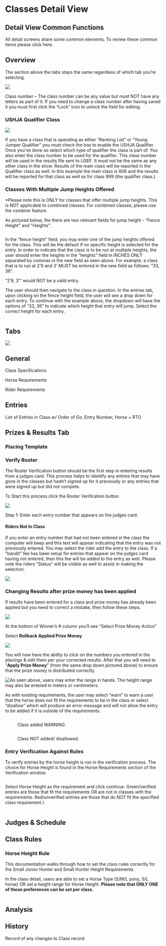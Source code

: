 # Classes Detail View

## Detail View Common Functions

All detail screens share some common elements. To review these common items please click here.

## Overview

The section above the tabs stays the same regardless of which tab you’re selecting.

![](http://docs.showgroundsonline.com/wp-content/uploads/2021/08/img\_612e780cc966e.png)

Class number – The class number can be any value but must NOT have any letters as part of it.  If you need to change a class number after having saved it you must first click the “Lock” icon to unlock the field for editing.

### USHJA Qualifier Class

![](http://docs.showgroundsonline.com/wp-content/uploads/2021/08/img\_612e79286e82d.png)

If you have a class that is operating as either “Ranking List” or “Young Jumper Qualifier” you must check the box to enable the USHJA Qualifier.  Once you’ve done so select which type of qualifier the class is part of.  You also enter the class number to be used for the qualifier.  This class number will be used in the results file sent to USEF.  It must not be the same as any other class in the show.  Results of the main class will be reported in the Qualifier class as well.  In this example the main class is 806 and the results will be reported for that class as well as for class 999 (the qualifier class.)

### Classes With Multiple Jump Heights Offered&#x20;

\*Please note this is ONLY for classes that offer multiple jump heights. This is NOT applicable to combined classes. For combined classes, please use the combine feature.

As pictured below, the there are two relevant fields for jump height - "Fence Height" and "Heights".

<figure><img src="../../.gitbook/assets/image (120).png" alt=""><figcaption></figcaption></figure>

In the “fence height” field, you may enter one of the jump heights offered for the class. This will be the default if no specific height is selected for the entry. In order to indicate that the class is to be run at multiple heights, the user should enter the heights in the “heights” field in INCHES ONLY separated by commas in the new field as seen above. For example, a class that is to run at 2’9 and 3’ MUST be entered in the new field as follows: “33, 36”.

&#x20;“2’9, 3’” would NOT be a valid entry.

The user should then navigate to the class in question. In the entries tab, upon clicking on the fence height field, the user will see a drop down for each entry. To continue with the example above, the dropdown will have the options of “33, 36” to indicate which height that entry will jump. Select the correct height for each entry.

<figure><img src="../../.gitbook/assets/image (121).png" alt=""><figcaption></figcaption></figure>



## Tabs

![](../../.gitbook/assets/horse-1.png)

## General

Class Specifications

Horse Requirements

Rider Requirements

## Entries

List of Entries in Class w/ Order of Go, Entry Number, Horse + RTO

## Prizes & Results Tab

### Placing Template

### Verify Roster

The Roster Verification button should be the first step in entering results from a judges card.  This process helps to identify any entries that may have gone in the classes but hadn’t signed up for it previously or any entries that were signed up but did not compete.

To Start this process click the Roster Verification button

![](http://docs.showgroundsonline.com/wp-content/uploads/2021/07/img\_60df7e282e6b4.png)

Step 1: Enter each entry number that appears on the judges card.

#### Riders Not In Class

If you enter an entry number that had not been entered in the class the computer will beep and this text will appear indicating that the entry was not previously entered.  You may select the rider add the entry to the class.  If a “bandit” fee has been setup for entries that appear on the judges card having not entered, then this fee will be added to the entry as well.  Please note the riders “Status” will be visible as well to assist in making the selection.

![](http://docs.showgroundsonline.com/wp-content/uploads/2020/05/img\_5ece848d45e8c.png)

### Changing Results after prize money has been applied

If results have been entered for a class and prize money has already been applied but you need to correct a mistake, then follow these steps.

![](http://docs.showgroundsonline.com/wp-content/uploads/2021/07/img\_60df713e4ee3e.png)

At the bottom of Winner’s # column you’ll see “Select Prize Money Action”

Select **Rollback Applied Prize Money**.

![](http://docs.showgroundsonline.com/wp-content/uploads/2021/07/img\_60df713e2e982.png)

You will now have the ability to click on the numbers you entered in the placings & edit them per your corrected results. After that you will need to “**Apply Prize Money**” (from the same drop down pictured above) to ensure that the prize money is distributed correctly.

![As seen above, users may enter the range in hands. The height range may also be entered in meters or centimeters.](http://docs.showgroundsonline.com/wp-content/uploads/2021/07/img\_60df713e57a04.png)

As with existing requirements, the user may select “warn” to warn a user that the horse does not fit the requirements to be in the class or select “disallow” which will produce an error message and will not allow the entry to be added if it is outside of the requirements.

<figure><img src="../../.gitbook/assets/image (116).png" alt=""><figcaption><p>Class added WARNING.</p></figcaption></figure>

<figure><img src="../../.gitbook/assets/image (117).png" alt=""><figcaption><p>Class NOT added/ disallowed.</p></figcaption></figure>

### Entry Verification Against Rules

To verify entries by the horse height is run in the verification process. The choice for Horse Height is found in the Horse Requirements section of the Verification window.&#x20;

<figure><img src="../../.gitbook/assets/image (118).png" alt=""><figcaption></figcaption></figure>

Select Horse Height as the requirement and click continue. Green/verified entries are those that fit the requirements OR are not in classes with the requirements. Red/unverified entries are those that do NOT fit the specified class requirement.\


<figure><img src="../../.gitbook/assets/image (119).png" alt=""><figcaption></figcaption></figure>

##

## Judges & Schedule



## Class Rules

### Horse Height Rule

This documentation walks through how to set the class rules correctly for the Small Junior Hunter and Small Hunter Height Requirements.

In the class detail, users are able to set a Horse Type (S/M/L pony, S/L horse) OR set a height range for Horse Height. **Please note that ONLY ONE of these preferences can be set per class.**

<figure><img src="../../.gitbook/assets/image (115).png" alt=""><figcaption></figcaption></figure>



## Analysis

## History

Record of any changes to Class record
